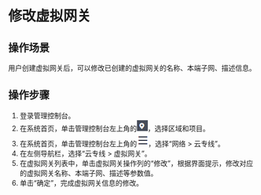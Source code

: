 # 修改虚拟网关<a name="dc_04_0301"></a>

## 操作场景<a name="section34196265"></a>

用户创建虚拟网关后，可以修改已创建的虚拟网关的名称、本端子网、描述信息。

## 操作步骤<a name="section39330933"></a>

1.  登录管理控制台。
2.  在系统首页，单击管理控制台左上角的![](figures/zh-cn_image_0262075518.png)，选择区域和项目。
3.  在系统首页，单击管理控制台左上角的![](figures/zh-cn_image_0262075519.png)，选择“网络 \> 云专线”。
4.  在左侧导航栏，选择“云专线 \> 虚拟网关”。
5.  在虚拟网关列表中，单击虚拟网关操作列的“修改”，根据界面提示，修改对应的虚拟网关名称、本端子网、描述等参数值。
6.  单击“确定”，完成虚拟网关信息的修改。

